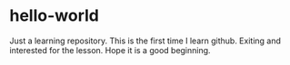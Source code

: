 # hello-world
Just a learning repository.
This is the first time I learn github. Exiting and interested for the lesson.
Hope it is a good beginning.
